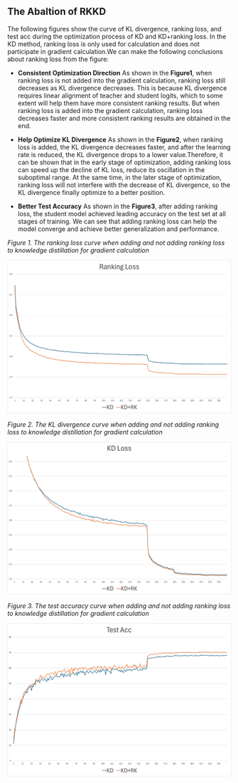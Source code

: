 **The Abaltion of RKKD**
---
The following figures show the curve of KL divergence, ranking loss, and test acc during the optimization process of KD and KD+ranking loss. In the KD method, ranking loss is only used for calculation and does not participate in gradient calculation.We can make the following conclusions about ranking loss from the figure:

- **Consistent Optimization Direction** As shown in the **Figure1**, when ranking loss is not added into the gradient calculation, ranking loss still decreases as KL divergence decreases. This is because KL divergence requires linear alignment of teacher and student logits, which to some extent will help them have more consistent ranking results. But when ranking loss is added into the gradient calculation, ranking loss decreases faster and more consistent ranking results are obtained in the end.
  
- **Help Optimize KL Divergence** As shown in the **Figure2**, when ranking loss is added, the KL divergence decreases faster, and after the learning rate is reduced, the KL divergence drops to a lower value.Therefore, it can be shown that in the early stage of optimization, adding ranking loss can speed up the decline of KL loss, reduce its oscillation in the suboptimal range. At the same time, in the later stage of optimization, ranking loss will not interfere with the decrease of KL divergence, so the KL divergence finally optimize to a better position.

- **Better Test Accuracy** As shown in the **Figure3**, after adding ranking loss, the student model achieved leading accuracy on the test set at all stages of training. We can see that adding ranking loss can help the model converge and achieve better generalization and performance.
  
*Figure 1. The ranking loss curve when adding and not adding ranking loss to knowledge distillation for gradient calculation*

![image](https://github.com/nathanielyvo/Ablation-of-RKKD/blob/main/rk_loss.jpg)

*Figure 2. The KL divergence curve when adding and not adding ranking loss to knowledge distillation for gradient calculation*

![image](https://github.com/nathanielyvo/Ablation-of-RKKD/blob/main/KD_loss.jpg)

*Figure 3. The test accuracy curve when adding and not adding ranking loss to knowledge distillation for gradient calculation*

![image](https://github.com/nathanielyvo/Ablation-of-RKKD/blob/main/test_acc.jpg)

